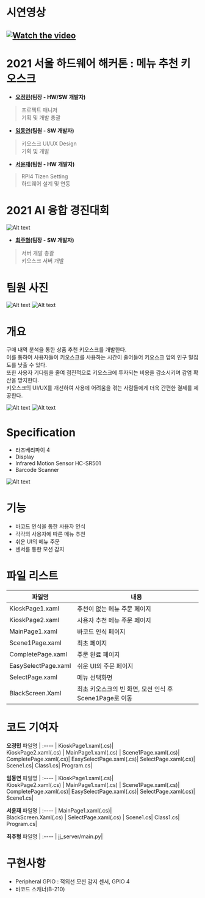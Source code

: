 # 시연영상
[![Watch the video](https://img.youtube.com/vi/yjWj_VPAHco/hqdefault.jpg)](https://www.youtube.com/watch?v=yjWj_VPAHco)
-------------------------
# 2021 서울 하드웨어 해커톤 : 메뉴 추천 키오스크
- **[오정민](https://github.com/owjs3901)(팀장 - HW/SW 개발자)**
> 프로젝트 매니저<br />
> 기획 및 개발 총괄

- **[임동연](https://github.com/yeon-dong)(팀원 - SW 개발자)**
> 키오스크 UI/UX Design<br />
> 기획 및 개발

- **[서윤재](https://github.com/yuunni)(팀원 - HW 개발자)**
> RPI4 Tizen Setting<br />
> 하드웨어 설계 및 연동

# 2021 AI 융합 경진대회
![Alt text](/img/AIposter.jpg)

- **[최주형](https://github.com/Juhyung98)(팀장 - SW 개발자)**
> 서버 개발 총괄<br />
> 키오스크 서버 개발

# 팀원 사진
![Alt text](/img/member.jpg)
![Alt text](/img/member2.jpg)

# 개요
구매 내역 분석을 통한 상품 추천 키오스크를 개발한다. <br />
이를 통하여 사용자들이 키오스크를 사용하는 시간이 줄어들어 키오스크 앞의 인구 밀집도를 낮출 수 있다. <br />
또한 사용자 기다림을 줄여 점진적으로 키오스크에 투자되는 비용을 감소시키며 감염 확산을 방지한다. <br />
키오스크의 UI/UX를 개선하여 사용에 어려움을 겪는 사람들에게 더욱 간편한 결제를 제공한다.

![Alt text](/img/image2.jpg)
![Alt text](/img/jjangchin-kiosk.jpg)
# Specification
* 라즈베리파이 4<br />
* Display<br />
* Infrared Motion Sensor HC-SR501<br />
* Barcode Scanner<br />

![Alt text](/img/image1.jpg)

# 기능
* 바코드 인식을 통한 사용자 인식<br />
* 각각의 사용자에 따른 메뉴 추천<br />
* 쉬운 UI의 메뉴 주문<br />
* 센서를 통한 모션 감지<br />

# 파일 리스트

파일명|내용
---|---
KioskPage1.xaml|추천이 없는 메뉴 주문 페이지
KioskPage2.xaml|사용자 추천 메뉴 주문 페이지
MainPage1.xaml|바코드 인식 페이지
Scene1Page.xaml|최초 페이지
CompletePage.xaml|주문 완료 페이지
EasySelectPage.xaml|쉬운 UI의 주문 페이지
SelectPage.xaml|메뉴 선택화면
BlackScreen.Xaml|최초 키오스크의 빈 화면, 모션 인식 후 Scene1Page로 이동

# 코드 기여자

**오정민**
파일명 |
:---- |
KioskPage1.xaml(.cs)|  
KioskPage2.xaml(.cs) | 
MainPage1.xaml(.cs)  |
Scene1Page.xaml(.cs)|
CompletePage.xaml(.cs)|
EasySelectPage.xaml(.cs)|
SelectPage.xaml(.cs)|
Scene1.cs|
Class1.cs|
Program.cs|

**임동연**
파일명 |
:---- |
KioskPage1.xaml(.cs)|  
KioskPage2.xaml(.cs) | 
MainPage1.xaml(.cs)  |
Scene1Page.xaml(.cs)|
CompletePage.xaml(.cs)|
EasySelectPage.xaml(.cs)|
SelectPage.xaml(.cs)|
Scene1.cs|

**서윤재**
파일명 |
:---- |
MainPage1.xaml(.cs)|  
BlackScreen.Xaml(.cs) | 
SelectPage.xaml(.cs)  |
Scene1.cs|
Class1.cs|
Program.cs|

**최주형**
파일명 |
:---- |
jj_server/main.py|

# 구현사항
* Peripheral GPIO : 적외선 모션 감지 센서, GPIO 4<br />
* 바코드 스캐너(B-210)




